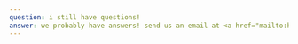```yaml
---
question: i still have questions!
answer: we probably have answers! send us an email at <a href="mailto:hello@hackbloomfield.com">hello@hackbloomfield.com</a>, tweet <a target="_blank" href="https://twitter.com/hackbloomfield">@hackbloomfield</a> or message us on <a target="_blank" href="https://facebook.com/hackbloomfield">facebook</a> and we'll get back to you as soon as possible!
---
```

